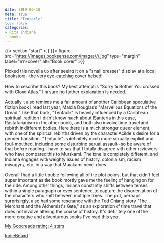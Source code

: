 ```yaml
---
date: 2019-06-10
meta: true
title: "Tentacle"
toc: false
categories:
- Rita Indiana
- books
---
```


{{< section "start" >}}
{{< figure src="https://images.booksense.com/images///.jpg" type="margin" label="mn-cover" alt="Book cover" >}}

Picked this novella up after seeing it on a "small presses" display at a local bookstore--the very eye-catching cover helped!<br /><br />How to describe this book? My best attempt is "Sorry to Bother You crossed with Cloud Atlas." I'm sure no further explanation is needed...<br /><br />Actually it also reminds me a fair amount of another Caribbean speculative fiction book I read last year, Marcia Douglas's "Marvellous Equations of the Dread." Like that book, "Tentacle" is heavily influenced by a Caribbean spiritual tradition I didn't know much about (Santeria in this case, Rastafarianism in the other book), and both also involve time travel and rebirth in different bodies. Here there is a much stronger queer element, with one of the spiritual rebirths driven by the character Acilde's desire for a gender transition. "Tentacle" is definitely much more sexually explicit and foul-mouthed, including some disturbing sexual assault--so be aware of that before reading. I have to say that I totally disagree with other reviewers who have compared this to Murakami. The tone is completely different, and Indiana engages with weighty issues of history, colonialism, racism, misogyny, etc. in a way that Murakami never does. <br /><br />Overall I had a little trouble following all of the plot points, but that didn't feel super important as the book mostly gave me the feeling of hanging on for the ride. Among other things, Indiana constantly shifts between tenses within a single paragraph or even sentence, to capture the disorientation of the characters who shift between multiple times. The plot, perhaps surprisingly, also had some resonance with the Ted Chiang story "The Merchant and the Alchemist's Gate," as an exploration of time travel that does not involve altering the course of history. It's definitely one of the more creative and adventurous books I've read this year.

[My Goodreads rating: 4 stars](https://www.goodreads.com/review/show/2849576837)  

[IndieBound](https://www.indiebound.org/book/)
